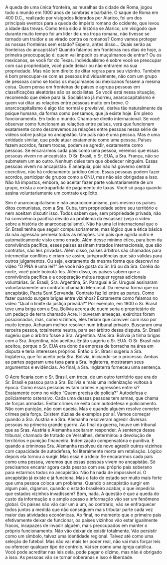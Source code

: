 A queda de uma única fronteira, as muralhas da cidade de Roma, jogou todo o mundo em 1000 anos de sombras e barbárie. O saque de Roma em 400 D.C., realizado por visigodos liderados por Alarico, foi um dos principais eventos para a queda do império romano do ocidente, que levou a idade das trevas.
Como teria sido a história se Alarico, um visigodo que durante muito tempo foi um líder de uma tropa romana, não tivesse se tornado um traidor e se virado contra os romanos?
Como vamos proteger as nossas fronteiras sem estado?
Espera, antes disso...
Quais serão as fronteiras do ancapistão?
Quando falamos em fronteiras nos dias de hoje, a primeira preocupação é: quem vai impedir os muçulmanos de entrar? Ou os mexicanos, se você for do Texas.
Individualismo é sobre você se preocupar com sua propriedade, você pode deixar ou não entrarem na sua propriedade. 
Mas não tem direito de ditar regras para seu vizinho.
Também é bom preocupar-se com as pessoas individualmente, não com um grupo de pessoas como se todos os muçulmanos ou mexicanos fossem a mesma coisa.
Quem pensa em fronteiras de países e agrupa pessoas em classificações aleatórias são os socialistas.
Se você está nessa situação, recomendo que deixe para lá. Socialismo já morreu, anarcocapitalismo é quem vai ditar as relações entre pessoas muito em breve.
O anarcocapitalismo é algo tão normal e previsível, deriva tão naturalmente da psique humana, da forma como pensamos, que já existe hoje. 
Em pleno funcionamento. Em todo o mundo.
Chama-se direito internacional.
Se você observar como funcionam as relações entre países, verá que funcionam exatamente como descrevemos as relações entre pessoas nessa série de vídeos sobre justiça no ancapistão.
Um país não é uma pessoa. Mas é uma entidade similar, que pode atuar exatamente como uma pessoa. Países fazem acordos, fazem trocas, podem se agredir, exatamente como pessoas. Se encararmos cada país como uma pessoa, veremos que essas pessoas vivem no ancapistão.
O Sr. Brasil, o Sr. EUA, a Sra. França, não se submetem um ao outro. Nenhum deles tem que obedecer ninguém. 
Essas pessoas vivem no ancapistão.
É anarquia, pois não há governo central coercitivo, não há ordenamento jurídico único.
Essas pessoas podem fazer acordos, participar de grupos como a ONU, mas não são obrigadas a isso.
Não há impostos, embora, ao aceitar fazer parte voluntariamente de um grupo, exista a contrapartida de pagamento de taxas. Você só paga quando assina voluntariamente um contrato explícito.



Sim é anarcocapitalismo e não anarcocomunismo, pois mesmo os países ditos comunistas, com a Sra. Cuba, tem propriedade sobre seu território e nem aceitam discutir isso. Todos sabem que, sem propriedade privada, não há convivência pacífica devido ao problema da escassez (veja o vídeo sobre a história do anarcocapitalismo).
Não há uma lei internacional que o Sr. Brasil tenha que seguir compulsoriamente, mas lógico que a ética básica da não agressão permeia todas as relações. Um país que agrida outro é automaticamente visto como errado. Além desse mínimo ético, para bem da convivência pacífica, esses países assinam tratados internacionais, que são contratos, são leis privadas. Além disso, países árbitros são chamados para intermediar conflitos e criam-se assim, jurisprudências que são válidas para outros julgamentos.
Ou seja, exatamente da mesma forma que descrevi no vídeo “O PNA é uma lei?”
Se você não gosta do Sr. Irã ou da Sra. Coréia do norte, você pode boicotá-los. Além disso, os países sabem que a convivência pacífica e a cooperação mútua requer regras adicionais voluntárias.
Sr. Brasil, Sra. Argentina, Sr. Paraguai e Sr. Uruguai assinaram voluntariamente um contrato chamado Mercosul. Da mesma forma que no ancapistão, Pacta Sunt Servanda. Contrato faz lei entre as partes. 
Como fazer quando surgem brigas entre vizinhos?
Exatamente como falamos no vídeo “Qual o limite da justiça privada?”
Por exemplo, em 1900 o Sr. Brasil teve uma briga com a Sra. Bolívia acerca de quem seria o proprietário de um pedaço de terra chamado Acre.
Houveram ameaças, exércitos foram posicionados, mas, como vizinhos, eles teriam que conviver com isso por muito tempo.
Acharam melhor resolver num tribunal privado.
Buscaram uma terceira pessoa, totalmente neutra, para ser árbitro dessa disputa.
Sr. Brasil sugeriu que o árbitro fosse a Sra. Argentina. Mas Sra. Bolívia já tinha brigas com a Sra. Argentina, não aceitou. 
Então sugeriu o Sr. EUA. 
O Sr. Brasil não aceitou, porque o Sr. EUA era dono da empresa de borracha na área em disputa e teria interesses próprios.
Então o Sr. Brasil sugeriu a Sra. Inglaterra, que foi aceito pela Sra. Bolívia, iniciando-se o processo.
Ambas as partes pagaram uma taxa para a Sra. Inglaterra, mostraram seus argumentos e evidências.
Ao final, a Sra. Inglaterra forneceu uma sentença. 




O Acre ficaria com o Sr. Brasil, em troca, de um outro território que era do Sr. Brasil e passou para a Sra. Bolívia e mais uma indenização vultosa à época.
Como essas pessoas evitam crimes e agressões entre si? Exatamente como no vídeo “Quem precisa de polícia?”
Autodefesa e policiamento ostensivo. Cada uma dessas pessoas tem armas, que chama de forças armadas.
Evitar crimes se evita com autodefesa e policiamento. Não com punição, não com cadeia. 
Mas e quando alguém resolve cometer crimes pela força. Existem dúzias de exemplos por aí.
Vamos começar quando a Sra. Áustria e a Sra. Alemanha resolveram agredir diversas pessoas na primeira grande guerra.
Ao final da guerra, houve um tribunal que as Sras. Áustria e Alemanha aceitaram responder. 
A sentença desse tribunal, chamado de tratado de Versalhes, determinou a devolução de territórios e punição financeira.
Indenização compensatória e punitiva.
E quando a criminosa Sra. Alemanha resolveu de novo agredir outros vizinhos com capacidade de autodefesa, foi literalmente morta em retaliação. Lógico depois ela tornou a surgir.
Mas essa é a ideia: Se encararmos cada país como uma pessoa, veremos que essas pessoas vivem no ancapistão.
Só precisamos encarar agora cada pessoa com seu próprio país soberano para estarmos todos no ancapistão. Não há nada de impossível aí. O ancapistão já existe e já funciona.
Mas o fato do estado ser muito mais forte que uma pessoa coloca um problema.
Quando o ancapistão surgir em algum país, digamos, quando o estado brasileiro acabar, o que impediria que estados vizinhos invadissem?
Bom, nada.
A questão é que a queda do custo da informação e o amplo acesso a informação vão ser um fenômeno global. 
Os países não vão cair um a um, ao contrário, vão se enfraquecer todos juntos a medida que não conseguem mais tributar parte cada vez maior das atividades econômicas.
Ao final, no momento que o primeiro país efetivamente deixar de funcionar, os países vizinhos vão estar igualmente fracos, incapazes de invadir alguém, mais preocupados em manter o próprio funcionamento.
Não vão deixar de existir totalmente. 
Vão persistir como um símbolo, talvez uma identidade regional.
Talvez até como uma seleção de futebol. 
Mas não vai mais ter poder real, não vai mais forçar leis ou oferecer qualquer tipo de controle.
Vai ser como uma igreja católica. Você pode acreditar nas leis dela, pode pagar o dízimo, mas não é obrigado a isso. As pessoas vão se tornar soberanas e isso é liberdade.





